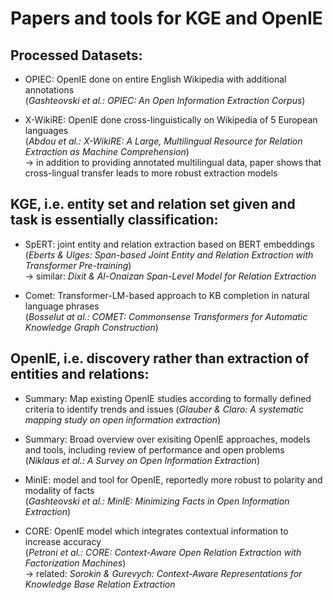 # Papers and tools for KGE and OpenIE


 ## Processed Datasets:
 
   - OPIEC: OpenIE done on entire English Wikipedia with additional annotations <br>
     (_Gashteovski et al.: OPIEC: An Open Information Extraction Corpus_)

   - X-WikiRE: OpenIE done cross-linguistically on Wikipedia of 5 European languages <br>
     (_Abdou et al.: X-WikiRE: A Large, Multilingual Resource for Relation Extraction as Machine Comprehension_) <br>
     -> in addition to providing annotated multilingual data, paper shows that cross-lingual transfer leads to more robust extraction models


 ## KGE, i.e. entity set and relation set given and task is essentially classification:
   
   - SpERT: joint entity and relation extraction based on BERT embeddings <br>
     (_Eberts & Ulges: Span-based Joint Entity and Relation Extraction with Transformer Pre-training_) <br>
     -> similar: _Dixit & Al-Onaizan Span-Level Model for Relation Extraction_
     
   - Comet: Transformer-LM-based approach to KB completion in natural language phrases<br>
     (_Bosselut at al.: COMET: Commonsense Transformers for Automatic Knowledge Graph Construction_)
   
 ## OpenIE, i.e. discovery rather than extraction of entities and relations:
 
   - Summary: Map existing OpenIE studies according to formally defined criteria to identify trends and issues
     (_Glauber & Claro: A systematic mapping study on open information extraction_)
     
   - Summary: Broad overview over exisiting OpenIE approaches, models and tools, including review of performance and open problems <br>
     (_Niklaus et al.: A Survey on Open Information Extraction_)
    
   - MinIE: model and tool for OpenIE, reportedly more robust to polarity and modality of facts <br>
     (_Gashteovski et al.: MinIE: Minimizing Facts in Open Information Extraction_)
   
   - CORE: OpenIE model which integrates contextual information to increase accuracy <br>
     (_Petroni et al.: CORE: Context-Aware Open Relation Extraction with Factorization Machines_) <br>
     -> related: _Sorokin & Gurevych: Context-Aware Representations for Knowledge Base Relation Extraction_
   